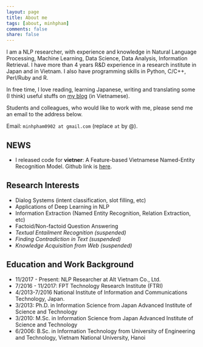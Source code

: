 ```yaml
---
layout: page
title: About me
tags: [about, minhpham]
comments: false
share: false
---
```


I am a NLP researcher, with experience and knowledge in Natural Language Processing, Machine Learning, Data Science, Data Analysis, Information Retrieval. I have more than 4 years R&D experience in a research institute in Japan and in Vietnam. I also have programming skills in Python, C/C++, Perl/Ruby and R.

In free time, I love reading, learning Japanese, writing and translating some (I think) useful stuffs on [my blog](https://khmt.wordpress.com/) (in Vietnamese).

Students and colleagues, who would like to work with me, please send me an email to the address below.

Email: ```minhpham0902 at gmail.com``` (replace ```at``` by @).

## NEWS

* I released code for **vietner**: A Feature-based Vietnamese Named-Entity Recognition Model. Github link is [here](https://github.com/minhpqn/vietner).

## Research Interests

* Dialog Systems (intent classification, slot filling, etc)
* Applications of Deep Learning in NLP
* Information Extraction (Named Entity Recognition, Relation Extraction, etc)
* Factoid/Non-factoid Question Answering
* *Textual Entailment Recognition (suspended)*
* *Finding Contradiction in Text (suspended)*
* *Knowledge Acquisition from Web (suspended)*
            
## Education and Work Background

* 11/2017 - Present: NLP Researcher at Alt Vietnam Co., Ltd.
* 7/2016 - 11/2017: FPT Technology Research Institute (FTRI)
* 4/2013-7/2016 National Institute of Information and Communications Technology, Japan.
* 3/2013: Ph.D. in Information Science from Japan Advanced Institute of Science and Technology
* 3/2010: M.Sc. in Information Science from Japan Advanced Institute of Science and Technology
* 6/2006: B.Sc. in Information Technology from University of Engineering and Technology, Vietnam National University, Hanoi
                





